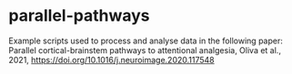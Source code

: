 # parallel-pathways

Example scripts used to process and analyse data in the following paper: Parallel cortical-brainstem pathways to attentional analgesia, Oliva et al., 2021,  https://doi.org/10.1016/j.neuroimage.2020.117548
